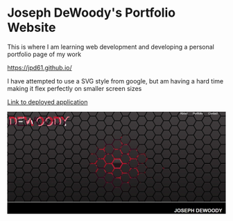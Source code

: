 # Joseph DeWoody's Portfolio Website

This is where I am learning web development and developing a personal portfolio page of my work

https://jpd61.github.io/

I have attempted to use a SVG style from google, but am having a hard time making it flex perfectly on smaller screen sizes

<a href="https://jpd61.github.io/">Link to deployed application</a>

<img src="./assets/images/mockup.PNG" />